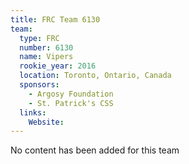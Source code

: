```yaml
---
title: FRC Team 6130
team:
  type: FRC
  number: 6130
  name: Vipers
  rookie_year: 2016
  location: Toronto, Ontario, Canada
  sponsors:
    - Argosy Foundation
    - St. Patrick's CSS
  links:
    Website: 
---
```

No content has been added for this team